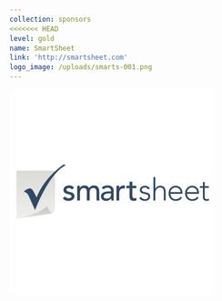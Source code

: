 ```yaml
---
collection: sponsors
<<<<<<< HEAD
level: gold
name: SmartSheet
link: 'http://smartsheet.com'
logo_image: /uploads/smarts-001.png
---
```


![](/uploads/versions/smarts-001---x----360-360x---.png)

